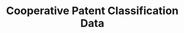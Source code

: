 ---
layout: default
bigquery: https://console.cloud.google.com/bigquery?p=patents-public-data&d=cpc&page=dataset
citation: '“Cooperative Patent Classification” by the EPO and USPTO, for public use. '
contributors: EPO, USPTO
cost: None
description: Cooperative Patent Classification Data contains the scheme and definitions
  of the Cooperative Patent Classification system for classifying patent documents.
  The CPC is the result of a partnership between the EPO and the USPTO in their joint
  effort to develop a common, internationally compatible classification system for
  technical documents, in particular patent publications, which will be used by both
  offices in the patent granting process
documentation: https://www.cooperativepatentclassification.org/cpcSchemeAndDefinitions
last_edit: 04/10/2022, 17:00:46
location: https://www.cooperativepatentclassification.org/index
maintained_by: USPTO, EPO
schema_fields:
- synonyms
- symbol
- glossary
- ipcConcordant
- titlePart
- applicationReferences
- child_groups
- title_part
- residual_references
- application_references
- dateRevised
- informative_references
- status
- title_full
- residualReferences
- sizeCache
- notAllocatable
- date_revised
- level
- ipc_concordant
- definition
- titleFull
- children
- limitingReferences
- breakdownCode
- additional_only
- not_allocatable
- childGroups
- breakdown_code
- limiting_references
- informativeReferences
- parents
shortname: cooperative_patent_classification
tags:
- patents
- science
title: Cooperative Patent Classification Data
uuid: 984374a7-16e9-4b35-9445-458daceb01bf
---